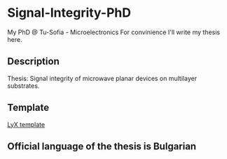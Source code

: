 Signal-Integrity-PhD
====================

My PhD @ Tu-Sofia - Microelectronics
For convinience I'll write my thesis here.

## Description

Thesis: Signal integrity of microwave planar devices on multilayer substrates.

## Template

[LyX template](https://sites.google.com/site/lyxthesistemplate/)

## Official language of the thesis is Bulgarian
